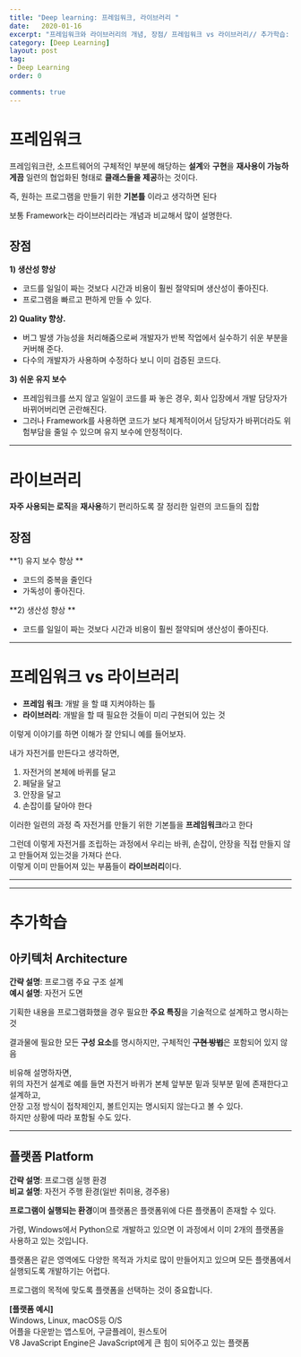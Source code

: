 ```yaml
---
title: "Deep learning: 프레임워크, 라이브러리 "
date:   2020-01-16
excerpt: "프레임워크와 라이브러리의 개념, 장점/ 프레임워크 vs 라이브러리// 추가학습: 아키텍쳐 Architecture와 플랫폼의 정의"
category: [Deep Learning]
layout: post
tag:
- Deep Learning
order: 0

comments: true
---
```


# 프레임워크

프레임워크란, 소프트웨어의 구체적인 부분에 해당하는 **설계**와 **구현**을 **재사용이 가능하게끔** 일련의 협업화된 형태로 **클래스들을 제공**하는 것이다.     

즉, 원하는 프로그램을 만들기 위한 **기본틀** 이라고 생각하면 된다     

보통 Framework는 라이브러리라는 개념과 비교해서 많이 설명한다.

## 장점

**1) 생산성 향상**            
- 코드를 일일이 짜는 것보다 시간과 비용이 훨씬 절약되며 생산성이 좋아진다.           
- 프로그램을 빠르고 편하게 만들 수 있다.     


**2) Quality 향상.**
- 버그 발생 가능성을 처리해줌으로써 개발자가 반복 작업에서 실수하기 쉬운 부분을 커버해 준다.          
- 다수의 개발자가 사용하며 수정하다 보니 이미 검증된 코드다.   

   
**3) 쉬운 유지 보수**        
- 프레임워크를 쓰지 않고 일일이 코드를 짜 놓은 경우, 회사 입장에서 개발 담당자가 바뀌어버리면 곤란해진다.      
- 그러나 Framework를 사용하면 코드가 보다 체계적이어서 담당자가 바뀌더라도 위험부담을 줄일 수 있으며 유지 보수에 안정적이다. 

----

# 라이브러리
**자주 사용되는 로직**을 **재사용**하기 편리하도록 잘 정리한 일련의 코드들의 집합     

## 장점
**1) 유지 보수 향상 **     
- 코드의 중복을 줄인다         
- 가독성이 좋아진다.    


**2) 생산성 향상 **        
- 코드를 일일이 짜는 것보다 시간과 비용이 훨씬 절약되며 생산성이 좋아진다.        
     

----

# 프레임워크 vs 라이브러리

* **프레임 워크**: 개발 을 할 떄 지켜야하는 틀      
* **라이브러리**: 개발을 할 때 필요한 것들이 미리 구현되어 있는 것       

이렇게 이야기를 하면 이해가 잘 안되니 예를 들어보자.     

내가 자전거를 만든다고 생각하면,          
1) 자전거의 본체에 바퀴를 달고      
2) 페달을 달고      
3) 안장을 달고    
4) 손잡이를 달아야 한다     


이러한 일련의 과정 즉 자전거를 만들기 위한 기본틀을 **프레임워크**라고 한다       

그런데 이렇게 자전거를 조립하는 과정에서 우리는 바퀴, 손잡이, 안장을 직접 만들지 않고 만들어져 있는것을 가져다 쓴다.      
이렇게 이미 만들어져 있는 부품들이 **라이브러리**이다.



----
-----

# 추가학습

## 아키텍처 Architecture
**간략 설명**: 프로그램 주요 구조 설계    
**예시 설명**: 자전거 도면       


기획한 내용을 프로그램화했을 경우 필요한 **주요 특징**을 기술적으로 설계하고 명시하는 것        

결과물에 필요한 모든 **구성 요소**를 명시하지만, 구체적인 ~~**구현 방법**~~은 포함되어 있지 않음     


비유해 설명하자면,     
위의 자전거 설계로 예를 들면 자전거 바퀴가 본체 앞부분 밑과 뒷부분 밑에 존재한다고 설계하고,     
안장 고정 방식이 접착제인지, 볼트인지는 명시되지 않는다고 볼 수 있다.      
하지만 상황에 따라 포함될 수도 있다.     

---


## 플랫폼 Platform
**간략 설명**: 프로그램 실행 환경        
**비교 설명**: 자전거 주행 환경(일반 취미용, 경주용)



**프로그램이 실행되는 환경**이며 플랫폼은 플랫폼위에 다른 플랫폼이 존재할 수 있다.     

가령, Windows에서 Python으로 개발하고 있으면 이 과정에서 이미 2개의 플랫폼을 사용하고 있는 것입니다.

플랫폼은 같은 영역에도 다양한 목적과 가치로 많이 만들어지고 있으며 모든 플랫폼에서 실행되도록 개발하기는 어렵다.    


프로그램의 목적에 맞도록 플랫폼을 선택하는 것이 중요합니다.

**[플랫폼 예시]**      
Windows, Linux, macOS등 O/S        
어플을 다운받는 앱스토어, 구글플레이, 원스토어        
V8 JavaScript Engine은 JavaScript에게 큰 힘이 되어주고 있는 플랫폼             





    







